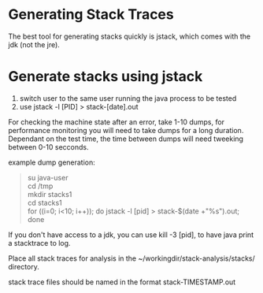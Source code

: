 # Generating Stack Traces
The best tool for generating stacks quickly is jstack, which comes with the jdk (not the jre).

# Generate stacks using jstack
1. switch user to the same user running the java process to be tested
2. use jstack -l [PID] > stack-[date].out

For checking the machine state after an error, take 1-10 dumps, for performance monitoring you will need to take dumps for a long duration. Dependant on the test time, the time between dumps will need tweeking between 0-10 secconds.

example dump generation:
> su java-user  
> cd /tmp  
> mkdir stacks1  
> cd stacks1  
> for ((i=0; i&lt;10; i++)); do jstack -l [pid] > stack-$(date +"%s").out; done  

If you don't have access to a jdk, you can use kill -3 [pid], to have java print a stacktrace to log.

Place all stack traces for analysis in the ~/workingdir/stack-analysis/stacks/ directory.

stack trace files should be named in the format stack-TIMESTAMP.out
